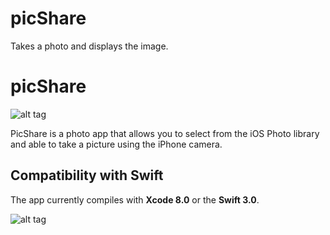 # picShare
Takes a photo and displays the image.

# picShare

![alt tag](https://cloud.githubusercontent.com/assets/10540496/24588820/8a754f4e-1802-11e7-9694-455392471be1.png)

PicShare is a photo app that allows you to select from the iOS Photo library and able to take a picture using the iPhone camera.

## Compatibility with Swift

The app currently compiles with <b>Xcode 8.0</b> or the <b>Swift 3.0</b>.

![alt tag](https://cloud.githubusercontent.com/assets/10540496/24588858/14ed4f82-1803-11e7-99fb-11ac9f643ffd.png)
